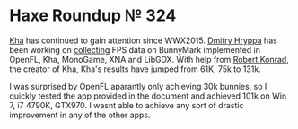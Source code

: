 [_template]: ../templates/roundup.html
[date]: / "2015-06-13 10:43:00"
[modified]: / "2015-06-13 10:43:00"
[published]: / "2015-06-13 10:43:00"
[“”]: a ""
# Haxe Roundup № 324

[Kha][l1] has continued to gain attention since WWX2015. [Dmitry Hryppa][tw1]
has been working on [collecting][l2] FPS data on BunnyMark implemented in OpenFL,
Kha, MonoGame, XNA and LibGDX. With help from [Robert Konrad][tw2], the creator of
Kha, Kha's results have jumped from 61K, 75k to 131k.

I was surprised by OpenFL aparantly only achieving 30k bunnies, so I quickly tested
the app provided in the document and achieved 101k on Win 7, i7 4790K, GTX970. I wasnt
able to achieve any sort of drastic improvement in any of the other apps.


[tw2]: https://twitter.com/robdangerous "@robdangerous"
[tw1]: https://twitter.com/dmitryhryppa "@dmitryhryppa"

[l3]: http://luboslenco.com/kha3d/ "Learn 3D with Kha"
[l2]: https://docs.google.com/document/d/1I8RcCnyysk_00tYNhOIRTHIWK5NOew2ghVPoa6xs758/edit "Game Framework BunnyMark FPS comparision"
[l1]: http://tech.ktxsoftware.com/ "Kha Framework"